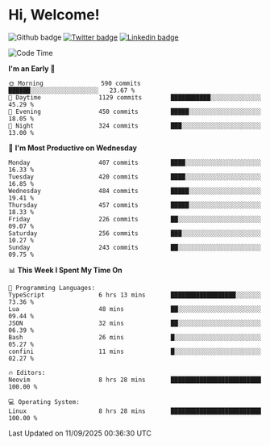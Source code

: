   # Hi, Welcome!
  ![Github badge](https://img.shields.io/github/followers/kraken-afk.svg?style=social&label=Follow&maxAge=2592000)
  [![Twitter badge](https://img.shields.io/badge/-Twitter-00acee?style=flat-square&logo=Twitter&logoColor=white)](https://twitter.com/trshppl)
  [![Linkedin badge](https://img.shields.io/badge/LinkedIn-0077B5?style=flat-square&logo=linkedin&logoColor=white)](https://www.linkedin.com/in/noveanrer)
<!--START_SECTION:waka-->
![Code Time](http://img.shields.io/badge/Code%20Time-1%2C215%20hrs%2046%20mins-blue)

**I'm an Early 🐤** 

```text
🌞 Morning                590 commits         ██████░░░░░░░░░░░░░░░░░░░   23.67 % 
🌆 Daytime                1129 commits        ███████████░░░░░░░░░░░░░░   45.29 % 
🌃 Evening                450 commits         █████░░░░░░░░░░░░░░░░░░░░   18.05 % 
🌙 Night                  324 commits         ███░░░░░░░░░░░░░░░░░░░░░░   13.00 % 
```
📅 **I'm Most Productive on Wednesday** 

```text
Monday                   407 commits         ████░░░░░░░░░░░░░░░░░░░░░   16.33 % 
Tuesday                  420 commits         ████░░░░░░░░░░░░░░░░░░░░░   16.85 % 
Wednesday                484 commits         █████░░░░░░░░░░░░░░░░░░░░   19.41 % 
Thursday                 457 commits         █████░░░░░░░░░░░░░░░░░░░░   18.33 % 
Friday                   226 commits         ██░░░░░░░░░░░░░░░░░░░░░░░   09.07 % 
Saturday                 256 commits         ███░░░░░░░░░░░░░░░░░░░░░░   10.27 % 
Sunday                   243 commits         ██░░░░░░░░░░░░░░░░░░░░░░░   09.75 % 
```


📊 **This Week I Spent My Time On** 

```text
💬 Programming Languages: 
TypeScript               6 hrs 13 mins       ██████████████████░░░░░░░   73.36 % 
Lua                      48 mins             ██░░░░░░░░░░░░░░░░░░░░░░░   09.44 % 
JSON                     32 mins             ██░░░░░░░░░░░░░░░░░░░░░░░   06.39 % 
Bash                     26 mins             █░░░░░░░░░░░░░░░░░░░░░░░░   05.27 % 
confini                  11 mins             █░░░░░░░░░░░░░░░░░░░░░░░░   02.27 % 

🔥 Editors: 
Neovim                   8 hrs 28 mins       █████████████████████████   100.00 % 

💻 Operating System: 
Linux                    8 hrs 28 mins       █████████████████████████   100.00 % 
```


 Last Updated on 11/09/2025 00:36:30 UTC
<!--END_SECTION:waka-->
